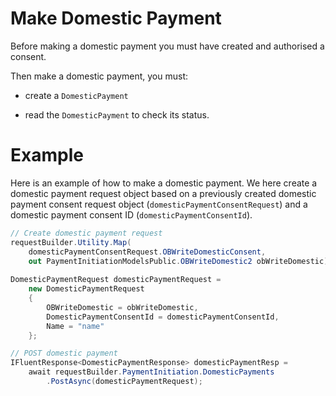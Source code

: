 # Make Domestic Payment

Before making a domestic payment you must have created and authorised a consent.

Then make a domestic payment, you must:

- create a `DomesticPayment`

- read the `DomesticPayment` to check its status.

# Example
Here is an example of how to make a domestic payment. We here create a domestic payment request object based on a previously created domestic payment consent request object (`domesticPaymentConsentRequest`) and a domestic payment consent ID (`domesticPaymentConsentId`).

```csharp
// Create domestic payment request
requestBuilder.Utility.Map(
    domesticPaymentConsentRequest.OBWriteDomesticConsent,
    out PaymentInitiationModelsPublic.OBWriteDomestic2 obWriteDomestic);    // maps Open Banking
                                                                            // request objects
DomesticPaymentRequest domesticPaymentRequest =
    new DomesticPaymentRequest
    {
        OBWriteDomestic = obWriteDomestic,
        DomesticPaymentConsentId = domesticPaymentConsentId,
        Name = "name"
    };

// POST domestic payment
IFluentResponse<DomesticPaymentResponse> domesticPaymentResp =
    await requestBuilder.PaymentInitiation.DomesticPayments
        .PostAsync(domesticPaymentRequest);
```